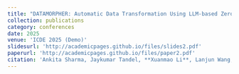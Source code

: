 ```yaml
---
title: "DATAMORPHER: Automatic Data Transformation Using LLM-based Zero-Shot Code Generation"
collection: publications
category: conferences
date: 2025
venue: 'ICDE 2025 (Demo)'
slidesurl: 'http://academicpages.github.io/files/slides2.pdf'
paperurl: 'http://academicpages.github.io/files/paper2.pdf'
citation: 'Ankita Sharma, Jaykumar Tandel, **Xuanmao Li**, Lanjun Wang, Anna Fariha, Liang Zhang, Syed Arsalan Ahmed Naqvi, Irbaz Bin Riaz, Lei Cao, Jia Zou'
---
```



